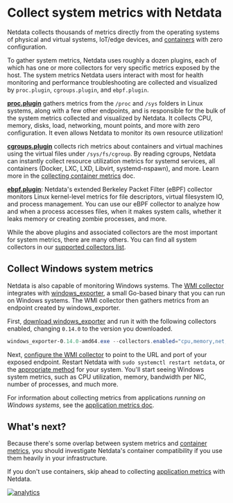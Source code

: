 <!--
title: "Collect system metrics with Netdata"
sidebar_label: "System metrics"
description: "Netdata collects thousands of metrics from physical and virtual systems, IoT/edge devices, and containers with zero configuration."
custom_edit_url: https://github.com/netdata/netdata/edit/master/docs/collect/system-metrics.md
-->

# Collect system metrics with Netdata

Netdata collects thousands of metrics directly from the operating systems of physical and virtual systems, IoT/edge
devices, and [containers](/docs/collect/container-metrics.md) with zero configuration.

To gather system metrics, Netdata uses roughly a dozen plugins, each of which has one or more collectors for very
specific metrics exposed by the host. The system metrics Netdata users interact with most for health monitoring and
performance troubleshooting are collected and visualized by `proc.plugin`, `cgroups.plugin`, and `ebpf.plugin`.

[**proc.plugin**](/collectors/proc.plugin/README.md) gathers metrics from the `/proc` and `/sys` folders in Linux
systems, along with a few other endpoints, and is responsible for the bulk of the system metrics collected and
visualized by Netdata. It collects CPU, memory, disks, load, networking, mount points, and more with zero configuration.
It even allows Netdata to monitor its own resource utilization!

[**cgroups.plugin**](/collectors/cgroups.plugin/README.md) collects rich metrics about containers and virtual machines
using the virtual files under `/sys/fs/cgroup`. By reading cgroups, Netdata can instantly collect resource utilization
metrics for systemd services, all containers (Docker, LXC, LXD, Libvirt, systemd-nspawn), and more. Learn more in the
[collecting container metrics](/docs/collect/container-metrics.md) doc.

[**ebpf.plugin**](/collectors/ebpf.plugin/README.md): Netdata's extended Berkeley Packet Filter (eBPF) collector
monitors Linux kernel-level metrics for file descriptors, virtual filesystem IO, and process management. You can use our
eBPF collector to analyze how and when a process accesses files, when it makes system calls, whether it leaks memory or
creating zombie processes, and more.

While the above plugins and associated collectors are the most important for system metrics, there are many others. You
can find all system collectors in our [supported collectors list](/collectors/COLLECTORS.md#system-metrics).

## Collect Windows system metrics

Netdata is also capable of monitoring Windows systems. The [WMI
collector](https://learn.netdata.cloud/docs/agent/collectors/go.d.plugin/modules/wmi) integrates with
[windows_exporter](https://github.com/prometheus-community/windows_exporter), a small Go-based binary that you can run
on Windows systems. The WMI collector then gathers metrics from an endpoint created by windows_exporter.

First, [download windows_exporter](https://github.com/prometheus-community/windows_exporter#installation) and run it
with the following collectors enabled, changing `0.14.0` to the version you downloaded.

```powershell
windows_exporter-0.14.0-amd64.exe --collectors.enabled="cpu,memory,net,logical_disk,os,system,logon"
```

Next, [configure the WMI
collector](https://learn.netdata.cloud/docs/agent/collectors/go.d.plugin/modules/wmi#configuration) to point to the URL
and port of your exposed endpoint. Restart Netdata with `sudo systemctl restart netdata`, or the [appropriate
method](/docs/configure/start-stop-restart.md) for your system. You'll start seeing Windows system metrics, such as CPU
utilization, memory, bandwidth per NIC, number of processes, and much more.

For information about collecting metrics from applications _running on Windows systems_, see the [application metrics
doc](/docs/collect/application-metrics.md#collect-metrics-from-applications-running-on-windows).

## What's next?

Because there's some overlap between system metrics and [container metrics](/docs/collect/container-metrics.md), you
should investigate Netdata's container compatibility if you use them heavily in your infrastructure.

If you don't use containers, skip ahead to collecting [application metrics](/docs/collect/application-metrics.md) with
Netdata.

[![analytics](https://www.google-analytics.com/collect?v=1&aip=1&t=pageview&_s=1&ds=github&dr=https%3A%2F%2Fgithub.com%2Fnetdata%2Fnetdata&dl=https%3A%2F%2Fmy-netdata.io%2Fgithub%2Fdocs%2Fcollect%2Fsystem-metrics&_u=MAC~&cid=5792dfd7-8dc4-476b-af31-da2fdb9f93d2&tid=UA-64295674-3)](<>)
